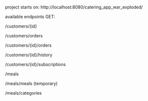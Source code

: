 project starts on: http://localhost:8080/catering_app_war_exploded/

available endpoints GET:

/customers/{id}

/customers/orders

/customers/{id}/orders

/customers/{id}/history

/customers/{id}/subscriptions

/meals

/meals/meals (temporary)

/meals/categories